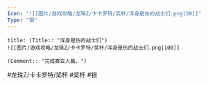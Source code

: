 ```yaml
---
Icon: "![[图片/游戏攻略/龙珠Z/卡卡罗特/奖杯/浑身是伤的战士们.png|30]]"
Type: "银"
---
```

```ad-common-silver-trophy
title: (Title:: "浑身是伤的战士们")
![[图片/游戏攻略/龙珠Z/卡卡罗特/奖杯/浑身是伤的战士们.png|100]]

(Comment:: "完成赛亚人篇。")
```

#龙珠Z/卡卡罗特/奖杯 #奖杯 #银
